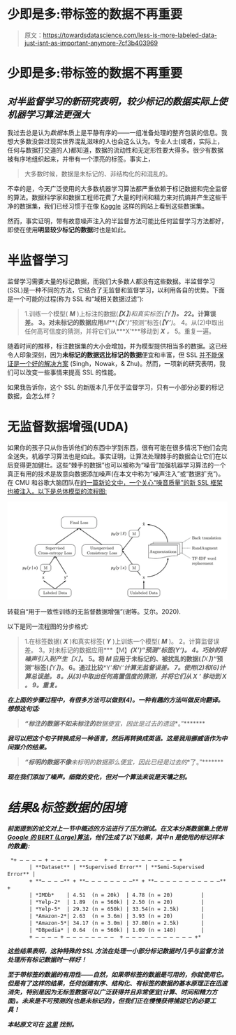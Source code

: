 # 少即是多:带标签的数据不再重要

> 原文：<https://towardsdatascience.com/less-is-more-labeled-data-just-isnt-as-important-anymore-7cf3b403969>

# 少即是多:带标签的数据不再重要

## *对半监督学习的新研究表明，较少标记的数据实际上使机器学习算法更强大*

我过去总是认为*数据*本质上是平静有序的——一组准备处理的整齐包装的信息。我想大多数没尝过现实世界混乱滋味的人也会这么认为。专业人士(或者，实际上，任何与数据打交道的人)都知道，数据的流动性和无定形性要大得多。很少有数据被有序地组织起来，并带有一个漂亮的标签。事实上，

> 大多数时候，数据是未标记的、非结构化的和混乱的。

不幸的是，今天广泛使用的大多数机器学习算法都严重依赖于标记数据和完全监督的算法。数据科学家和数据工程师花费了大量的时间和精力来对抗熵并产生这些干净的数据集，我们已经习惯于在像 [Kaggle](https://kaggle.com) 这样的网站上看到这些数据集。

然而，事实证明，带有故意噪声注入的半监督方法可能比任何监督学习方法都好，即使在使用**明显较少标记的数据**时也是如此。

# 半监督学习

监督学习需要大量的标记数据，而我们大多数人都没有这些数据。半监督学习(SSL)是一种不同的方法，它结合了无监督和监督学习，以利用各自的优势。下面是一个可能的过程(称为 SSL 和“域相关数据过滤”):

> 1.训练一个模型( ***M*** )上标注的数据(***【X】****)*和真实标签(***【Y】****)。
> 2*2。计算误差。
> 3。对未标记的数据应用***M***(***【X’****)*“预测”标签(***【Y’****)*。
> 4。从(2)中取出任何高可信度的猜测，并将它们从***X’***移动到 ***X*** *。* 5。重复一遍。

随着时间的推移，标注数据集的大小会增加，并为模型提供相当多的数据。这已经令人印象深刻，因为**未标记的数据远比标记的数据**便宜和丰富，但 SSL [并不能保证是一个好的解决方案](https://www.cs.cmu.edu/~aarti/pubs/NIPS08_ASingh.pdf) (Singh，Nowak，& Zhu)。然而，一项新的研究表明，我们可以改变一些事情来提高 SSL 的性能。

如果我告诉你，这个 SSL 的新版本几乎优于监督学习，只有一小部分必要的标记数据，会怎么样？

# 无监督数据增强(UDA)

如果你的孩子只从你告诉他们的东西中学到东西，很有可能在很多情况下他们会完全迷失。机器学习算法也是如此。事实证明，让算法处理棘手的数据会让它们在以后变得更加健壮。这些“棘手的数据”也可以被称为“噪音”加强机器学习算法的一个真正有用的技术是故意向数据添加噪声(在本文中称为“噪声注入”或“数据扩充”)。在 CMU 和谷歌大脑团队在[的一篇新论文中，一个关心“噪音质量”的新 SSL 框架也被注入。以下是总体模型的流程图:](https://arxiv.org/pdf/1904.12848.pdf)

![](img/7f042516eb200a8d8bbe082e5dfdfcf7.png)

转载自“用于一致性训练的无监督数据增强”(谢等。艾尔。2020).

以下是同一流程图的分步格式:

> 1.在标签数据( ***X*** )和真实标签( ***Y*** )上训练一个模型( ***M*** )。
> 2。计算监督误差。
> 3。对未标记的数据应用***【M】*****(***X’****)***“预测”标签(***Y’****)*。
> 4。巧妙的将噪声引入到*产生***【X】***。
> 5。将 ***M*** 应用于未标记的、被扰乱的数据(***【X】****)*“预测”标签(***【Y】****)*。
> 6。通过比较***Y’***和***Y’***计算无监督误差。
> 7。使用(2)和(6)计算总误差。
> 8。从(3)中取出任何高置信度的猜测，并将它们从 ***X* '** 移动到 ***X*** *。
> 9。*重复。*****

*****在上面的步骤过程中，有很多方法可以做到(4)。一种有趣的方法叫做反向翻译。想想这句话:*****

> *****“**标注的**数据不如**未标注的**数据便宜，因此**是过去的**遗迹**。”*******

***我可以把这个句子转换成另一种语言，然后再转换成英语。这是我用挪威语作为中间媒介的结果。***

> ***“**标明的**数据不像**未标明的**数据那么便宜，因此**已经是过去的**了。”*******

***现在我们添加了噪声。细微的变化，但对一个算法来说是天壤之别。***

# ***结果&标签数据的困境***

***前面提到的论文对上一节中概述的方法进行了压力测试。在文本分类数据集上使用 [Google 的 BERT (Large)算法](https://github.com/google-research/bert)，他们生成了以下结果，其中 *n* 是使用的标记样本的数量):***

```
 *+ — — — — + — — — — — — — —  + — — — — — — — — — — — +
       | **Dataset** | **Supervised Error** | **Semi-Supervised Error** |
       + **— — — —** + **— — — — — — — —** + **— — — — — — — — — — —** +
       | *IMDb*    | 4.51  (n = 20k)  | 4.78 (n = 20)         |
       | *Yelp-2*  | 1.89  (n = 560k) | 2.50 (n = 20)         |
       | *Yelp-5*  | 29.32 (n = 650k) | 33.54(n = 2.5k)       |
       | *Amazon-2*| 2.63  (n = 3.6m) | 3.93 (n = 20)         |
       | *Amazon-5*| 34.17 (n = 3.0m) | 37.80(n = 2.5k)       |
       | *DBpedia* | 0.64  (n = 560k) | 1.09 (n = 140)        |
       + — — — — + — — — — — — — —  + — — — — — — — — — — — +*
```

***这些结果表明，这种特殊的 **SSL 方法在处理一小部分标记数据**时几乎与监督方法处理所有标记数据时一样好！***

***至于带标签的数据的有用性——自然，如果带标签的数据是可用的，你就使用它。但是有了这样的结果，任何创建有序、结构化、有标签的数据的基本原理正在迅速消失，特别是因为无标签数据可以广泛获得并且非常便宜(计算、时间和精力方面)。未来是不可预测的(也是未标记的)，但我们正在慢慢获得捕捉它的必要工具！***

****本帖原文可在* [*这里*](https://abhiraghunathan.com/posts/unsupervised_data_augmentation.html) *找到。****